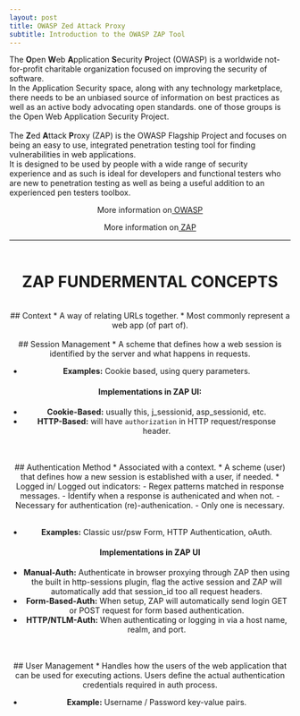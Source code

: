 ```yaml
---
layout: post
title: OWASP Zed Attack Proxy
subtitle: Introduction to the OWASP ZAP Tool
---
```


<div style="border-bottom:1px solid black">

The <strong>O</strong>pen <strong>W</strong>eb <strong>A</strong>pplication <strong>S</strong>ecurity <strong>P</strong>roject (OWASP) is a worldwide not-for-profit charitable organization focused on improving the security of software.
<br> 
In the Application Security space, along with any technology marketplace, there needs to be an unbiased source of information on best practices as well as an active body advocating open standards. one of those groups is the Open Web Application Security Project.<br>
<br>
The <strong>Z</strong>ed <strong>A</strong>ttack <strong>P</strong>roxy (ZAP) is the OWASP Flagship Project and focuses on being an easy to use, integrated penetration testing tool for finding vulnerabilities in web applications.
<br>
It is designed to be used by people with a wide range of security experience and as such is ideal for developers and functional testers who are new to penetration testing as well as being a useful addition to an experienced pen testers toolbox.

 <p style="text-align:center"> More information on<a href="https://www.owasp.org/index.php/Main_Page"> OWASP</a></p>
 <p style="text-align:center"> More information on<a href="https://www.owasp.org/index.php/OWASP_Zed_Attack_Proxy_Project"> ZAP</a></p>

</div>
<br>

<div style="text-align:center">

# ZAP FUNDERMENTAL CONCEPTS


<br>
## Context
* A way of relating URLs together.
* Most commonly represent a web app (of part of).
<br>

<br>
## Session Management
* A scheme that defines how a web session is identified by the server and what happens in requests.
<br>

* __Examples:__ Cookie based, using query parameters.<br>

#### Implementations in ZAP UI:
* __Cookie-Based:__ usually this, j_sessionid, asp_sessionid, etc.
* __HTTP-Based:__ will have `authorization` in HTTP request/response header.
<br>

<br>
## Authentication Method
* Associated with a context.
* A scheme (user) that defines how a new session is established with a user, if needed.
* Logged in/ Logged out indicators:
	- Regex patterns matched in response messages.
	- Identify when a response is authenicated and when not.
	- Necessary for authentication (re)-authenication.
	- Only one is necessary.<br>
<br>

* __Examples:__ Classic usr/psw Form, HTTP Authentication, oAuth.<br>

#### Implementations in ZAP UI
* __Manual-Auth:__
	Authenticate in browser proxying through ZAP then using the built in http-sessions plugin, flag the active session and ZAP will automatically add that session_id too all request headers.
* __Form-Based-Auth:__
	When setup, ZAP will automatically send login GET or POST request for form based authentication.
* __HTTP/NTLM-Auth:__
	When authenticating or logging in via a host name, realm, and port.
<br>

<br>
## User Management
* Handles how the users of the web application that can be used for executing actions.
Users define the actual authentication credentials required in auth process.
<br>

* __Example:__ Username / Password key-value pairs.<br>

<br>

<br>

</div>





